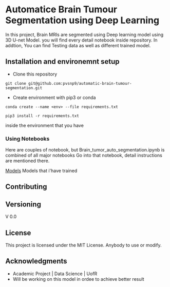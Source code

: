 # Automatice Brain Tumour Segmentation using Deep Learning

In this project, Brain MRIs are segmented using Deep learning model using 3D U-net Model. you will find every detail notebook inside repository. In addtion, You can find Testing data as well as different trained model.

## Installation and environemnt setup 

* Clone this repository 
```
git clone git@github.com:pvsnp9/automatic-brain-tumour-segmentation.git
```
 * Create environment with pip3 or conda
 ```
conda create --name <env> --file requirements.txt
 ```

```
pip3 install -r requirements.txt
```
inside the environment that you have


### Using Notebooks

Here are couples of notebook, but Brain_tumor_auto_segmentation.ipynb is combined of all major notebooks
Go into that notebook, detail instructions are mentioned there.

[Models](https://drive.google.com/drive/folders/1JhYFpbRGgvWQaI7QWFRpIlOOZfqnMmIy?usp=sharing) Models that i'have trained

## Contributing



## Versioning

V 0.0 


## License

This project is licensed under the MIT License. Anybody to use or modify.

## Acknowledgments

* Academic Project | Data Science | UofR
* Will be working on this model in ordee to achieve better result
